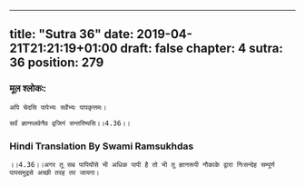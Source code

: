 
---
title: "Sutra 36"
date: 2019-04-21T21:21:19+01:00
draft: false
chapter: 4
sutra: 36
position: 279
---
### मूल श्लोकः:
```
अपि चेदसि पापेभ्यः सर्वेभ्यः पापकृत्तमः।

सर्वं ज्ञानप्लवेनैव वृजिनं सन्तरिष्यसि।।4.36।।

```

### Hindi Translation By Swami Ramsukhdas
```
।।4.36।।अगर तू सब पापियोंसे भी अधिक पापी है तो भी तू ज्ञानरूपी नौकाके द्वारा निःसन्देह सम्पूर्ण पापसमुद्रसे अच्छी तरह तर जायगा। 

```

